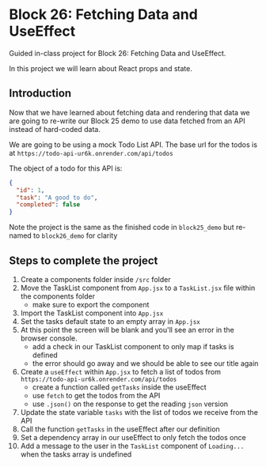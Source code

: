 # Block 26: Fetching Data and UseEffect

Guided in-class project for Block 26: Fetching Data and UseEffect.

In this project we will learn about React props and state.

## Introduction

Now that we have learned about fetching data and rendering that data we are going to re-write our Block 25 demo to use data fetched from an API instead of hard-coded data.

We are going to be using a mock Todo List API. The base url for the todos is at `https://todo-api-ur6k.onrender.com/api/todos`

The object of a todo for this API is:

```json
{
  "id": 1,
  "task": "A good to do",
  "completed": false
}
```

Note the project is the same as the finished code in `block25_demo` but re-named to `block26_demo` for clarity

## Steps to complete the project

1. Create a components folder inside `/src` folder
2. Move the TaskList component from `App.jsx` to a `TaskList.jsx` file within the components folder
   - make sure to export the component
3. Import the TaskList component into `App.jsx`
4. Set the tasks default state to an empty array in `App.jsx`
5. At this point the screen will be blank and you'll see an error in the browser console.
   - add a check in our TaskList component to only map if tasks is defined
   - the error should go away and we should be able to see our title again
6. Create a `useEffect` within `App.jsx` to fetch a list of todos from `https://todo-api-ur6k.onrender.com/api/todos`
   - create a function called `getTasks` inside the useEffect
   - use `fetch` to get the todos from the API
   - use `.json()` on the response to get the reading `json` version
7. Update the state variable `tasks` with the list of todos we receive from the API
8. Call the function `getTasks` in the useEffect after our definition
9. Set a dependency array in our useEffect to only fetch the todos once
10. Add a message to the user in the `TaskList` component of `Loading...` when the tasks array is undefined
